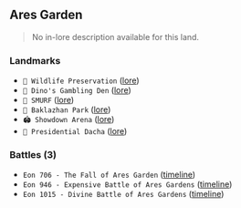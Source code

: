 ## Ares Garden
> No in-lore description available for this land.

### Landmarks
- `🐅 Wildlife Preservation` ([lore](<https://zeithalt.github.io//r/wildlife_preservation.html>))
- `🎰 Dino's Gambling Den` ([lore](<https://zeithalt.github.io//r/dinos_gambling_den.html>))
- `👤 SMURF` ([lore](<https://zeithalt.github.io//r/smurf.html>))
- `🍆 Baklazhan Park` ([lore](<https://zeithalt.github.io//r/baklazhan_park.html>))
- `🏟️ Showdown Arena` ([lore](<https://zeithalt.github.io//r/showdown_arena.html>))
- `🏡️ Presidential Dacha` ([lore](<https://zeithalt.github.io//r/presidential_dacha.html>))
### Battles (3)
- `Eon 706 - The Fall of Ares Garden` ([timeline](<https://zeithalt.github.io//t/#eon0706>))
- `Eon 946 - Expensive Battle of Ares Gardens` ([timeline](<https://zeithalt.github.io//t/#eon0946>))
- `Eon 1015 - Divine Battle of Ares Gardens` ([timeline](<https://zeithalt.github.io//t/#eon1015>))
